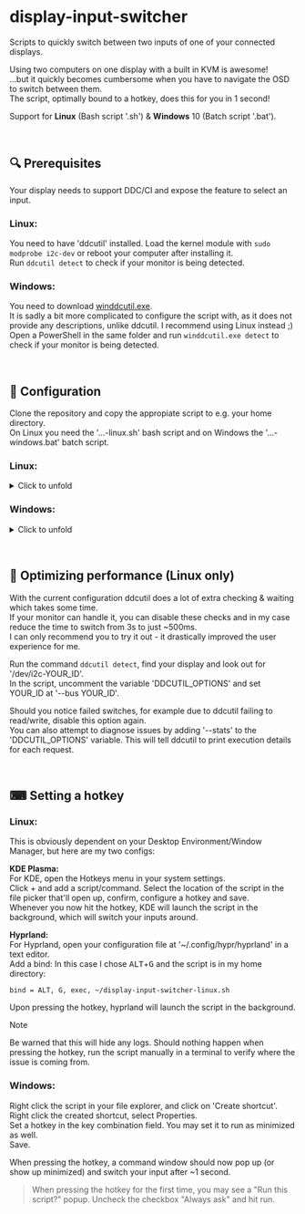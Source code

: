 # display-input-switcher
Scripts to quickly switch between two inputs of one of your connected displays.

Using two computers on one display with a built in KVM is awesome!  
...but it quickly becomes cumbersome when you have to navigate the OSD to switch between them.  
The script, optimally bound to a hotkey, does this for you in 1 second!  

Support for **Linux** (Bash script '.sh') & **Windows** 10 (Batch script '.bat').

&nbsp;

## 🔍 Prerequisites
Your display needs to support DDC/CI and expose the feature to select an input.  

### Linux:  
You need to have 'ddcutil' installed. Load the kernel module with `sudo modprobe i2c-dev` or reboot your computer after installing it.  
Run `ddcutil detect` to check if your monitor is being detected.

### Windows:
You need to download [winddcutil.exe](https://github.com/scottaxcell/winddcutil/releases/tag/v2.0.0).  
It is sadly a bit more complicated to configure the script with, as it does not provide any descriptions, unlike ddcutil. I recommend using Linux instead ;)  
Open a PowerShell in the same folder and run `winddcutil.exe detect` to check if your monitor is being detected.

&nbsp;

## 📝 Configuration
Clone the repository and copy the appropiate script to e.g. your home directory.  
On Linux you need the '...-linux.sh' bash script and on Windows the '...-windows.bat' batch script.

### Linux:
<details>
<summary>Click to unfold</summary>

Make the script executable: `chmod +x ./display-input-switcher-linux.sh`

Open the script using a text editor.  
Open a terminal and run the command `ddcutil detect`.
Look out for the display you want to switch the inputs of (the model number is listed for every entry) and take note of '/dev/i2c-MONITOR_ID'.  
Set that MONITOR_ID in the script at 'MONITOR_ID'.

In your terminal, run the command `ddcutil capabilities --bus MONITOR_ID` (replace MONITOR_ID with the value from the previous step).  
Your monitor, including all of its supported features should be printed out.

Locate a feature called 'Input Source' or 'Select Input' or something along those lines.  
Set the ID, usually 60, in the script at 'INPUT_CODE'.

Your supported inputs are listed right below. Find the two you want to switch between.  
Set both values (they are in hex) in the script at INPUT_1 & 2.  
You may set a description for both inputs to make the script's output more readable.

Lastly, if you are sometimes using a third input, you can configure the script to switch to a default input instead of failing.  
Uncomment the optional setting 'DEFAULT_INPUT' and set it to one of the configured inputs.

</details>

### Windows:
<details>
<summary>Click to unfold</summary>

Open the script using a text editor.  
Open a PowerShell in the folder where you put winddcutil.exe and run the command `.\winddcutil.exe detect`.  
One or multiple monitors should get printed out, each starting with an ID.  
> You can find out which display is the correct one by running `.\winddcutil.exe capabilities MONITOR_ID`, which will output `model(YOUR_MONITOR_MODEL_NAME)` as one of the first parameters.

In your open text editor, set the variable 'MONITOR_ID' to the ID of the monitor to switch the input of.  

The tool winddcutil does sadly not list the description of each feature code but '60' *should* be 'Input Source'.  
You should find a list of inputs of your display in the output of `.\winddcutil.exe capabilities MONITOR_ID` inside brackets after the 'Input Source' feature code. In my case it reads `60(1B 0F 11 )`.  

Which is which? Well, we again don't know. Awesome! Run `.\winddcutil.exe setvcp MONITOR_ID 0x60 0x1B` and find out. Repeat this & replace 0x1B with the other inputs (0x0F and 0x11 here) until you found your two inputs to switch between.  
Set both values (they are in hex) in the script at INPUT_1 & 2.  
You may set a description for both inputs to make the script's output more readable.

Lastly, if you are sometimes using a third input, you can configure the script to switch to a default input instead of failing.  
Uncomment the optional setting 'DEFAULT_INPUT' and set it to one of the configured inputs.

</details>

&nbsp;

## 🚀 Optimizing performance (Linux only)
With the current configuration ddcutil does a lot of extra checking & waiting which takes some time.  
If your monitor can handle it, you can disable these checks and in my case reduce the time to switch from 3s to just ~500ms.  
I can only recommend you to try it out - it drastically improved the user experience for me.

Run the command `ddcutil detect`, find your display and look out for '/dev/i2c-YOUR_ID'.  
In the script, uncomment the variable 'DDCUTIL_OPTIONS' and set YOUR_ID at '--bus YOUR_ID'.

Should you notice failed switches, for example due to ddcutil failing to read/write, disable this option again.  
You can also attempt to diagnose issues by adding '--stats' to the 'DDCUTIL_OPTIONS' variable. This will tell ddcutil to print execution details for each request.

&nbsp;

## ⌨ Setting a hotkey

### Linux:
This is obviously dependent on your Desktop Environment/Window Manager, but here are my two configs:

**KDE Plasma:**  
For KDE, open the Hotkeys menu in your system settings.  
Click + and add a script/command. Select the location of the script in the file picker that'll open up, confirm, configure a hotkey and save.  
Whenever you now hit the hotkey, KDE will launch the script in the background, which will switch your inputs around.

**Hyprland:**  
For Hyprland, open your configuration file at '~/.config/hypr/hyprland' in a text editor.  
Add a bind: In this case I chose <kbd>ALT</kbd>+<kbd>G</kbd> and the script is in my home directory:
```
bind = ALT, G, exec, ~/display-input-switcher-linux.sh
```
Upon pressing the hotkey, hyprland will launch the script in the background.

> [!NOTE]
> Be warned that this will hide any logs. Should nothing happen when pressing the hotkey, run the script manually in a terminal to verify where the issue is coming from.

### Windows:
Right click the script in your file explorer, and click on 'Create shortcut'.  
Right click the created shortcut, select Properties.  
Set a hotkey in the key combination field. You may set it to run as minimized as well.  
Save.

When pressing the hotkey, a command window should now pop up (or show up minimized) and switch your input after ~1 second.  
> When pressing the hotkey for the first time, you may see a "Run this script?" popup. Uncheck the checkbox "Always ask" and hit run.
